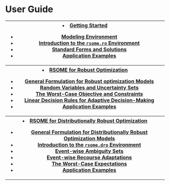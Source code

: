 # User Guide

<table>
<th><toc>
<li> <a href="get_start">Getting Started </a></li>
<ul class="a">
  <li> <a href="get_start#section1.1">Modeling Environment </a></li>
  <li> <a href="get_start#section1.2">Introduction to the <code>rsome.ro</code> Environment </a></li>
  <li> <a href="get_start#section1.3">Standard Forms and Solutions </a></li>
  <li> <a href="get_start#section1.4">Application Examples </a></li>
</ul>
</toc></th>

<tr><th><toc>
<li> <a href="ro_rsome">RSOME for Robust Optimization </a></li>
<ul class="a">
  <li> <a href="ro_rsome#section2.1">General Formulation for Robust optimization Models </a></li>
  <li> <a href="ro_rsome#section2.2">Random Variables and Uncertainty Sets </a></li>
  <li> <a href='ro_rsome#section2.3'>The Worst-Case Objective and Constraints </a></li>
  <li> <a href="ro_rsome#section2.4">Linear Decision Rules for Adaptive Decision-Making </a></li>
  <li> <a href="ro_rsome#section2.5">Application Examples </a></li>
</ul>
</toc></th></tr>

<tr><th><toc>
<li> <a href="dro_rsome">RSOME for Distributionally Robust Optimization </a></li>
<ul class="a">
  <li> <a href="dro_rsome#section3.1">General Formulation for Distributionally Robust Optimization Models </a></li>
  <li> <a href="dro_rsome#section3.2">Introduction to the <code>rsome.dro</code> Environment</a></li>
  <li> <a href="dro_rsome#section3.3">Event-wise Ambiguity Sets </a></li>
  <li> <a href="dro_rsome#section3.4">Event-wise Recourse Adaptations </a></li>
  <li> <a href="dro_rsome#section3.5">The Worst-Case Expectations </a></li>
  <li> <a href="dro_rsome#section3.6">Application Examples </a></li>
</ul>
</toc></th></tr>
</table>
